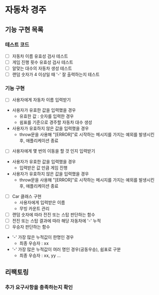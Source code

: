 # 자동차 경주
## 기능 구현 목록
### 테스트 코드
- [ ] 자동차 이름 유효성 검사 테스트
- [ ] 게임 진행 횟수 유효성 검사 테스트
- [ ] 알맞는 대수의 자동차 생성 테스트
- [ ] 랜덤 숫자가 4 이상일 때 '-' 잘 출력하는지 테스트
### 기능 구현
- [ ] 사용자에게 자동차 이름 입력받기
- 사용자가 유효한 값을 입력했을 경우
  - 유효한 값 : 숫자를 입력한 경우 
  - 쉼표를 기준으로 경주할 자동차 대수 생성
- 사용자가 유효하지 않은 값을 입력했을 경우
  - throw문을 사용해 "[ERROR]"로 시작하는 메시지를 가지는 예외를 발생시킨 후, 애플리케이션 종료  
- [ ] 사용자에게 몇 번의 이동을 할 것 인지 입력받기
- 사용자가 유효한 값을 입력했을 경우 
  - 입력받은 값 만큼 게임 진행
- 사용자가 유효하지 않은 값을 입력했을 경우
  - throw문을 사용해 "[ERROR]"로 시작하는 메시지를 가지는 예외를 발생시킨 후, 애플리케이션 종료
- [ ] Car 클래스 구현
  - 사용자에게 입력받은 이름
  - 무빙 카운트 관리
- [ ] 랜덤 숫자에 따라 전진 또는 스탑 판단하는 함수
- [ ] 전진 또는 스탑 결과에 따라 해당 자동차에 '-' 누적
- [ ] 우승자 판단하는 함수
- '-' 가장 많은 누적값이 한명인 경우
  - 최종 우승자 : xx
- '-' 가장 많은 누적값이 여러 명인 경우(공동우승), 쉼표로 구분
  - 최종 우승자 : xx, yy ...        
## 리팩토링
### 추가 요구사항을 충족하는지 확인
